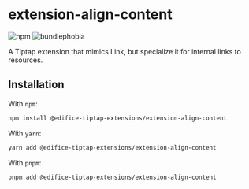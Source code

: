 # extension-align-content

![npm](https://img.shields.io/npm/v/@edifice-tiptap-extensions/extension-align-content?style=flat-square)
![bundlephobia](https://img.shields.io/bundlephobia/min/@edifice-tiptap-extensions/extension-align-content?style=flat-square)

A Tiptap extension that mimics Link, but specialize it for internal links to resources.

## Installation

With `npm`:

```bash
npm install @edifice-tiptap-extensions/extension-align-content
```

With `yarn`:

```bash
yarn add @edifice-tiptap-extensions/extension-align-content
```

With `pnpm`:

```bash
pnpm add @edifice-tiptap-extensions/extension-align-content
```
